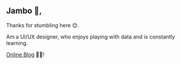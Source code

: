 

<!--
**BethanyJep/BethanyJep** is a ✨ _special_ ✨ repository because its `README.md` (this file) appears on your GitHub profile.
[![Top Langs](https://github-readme-stats.vercel.app/api/top-langs/?username=BethanyJep)](https://github.com/anuraghazra/github-readme-stats)
[![Bethany's github stats](https://github-readme-stats.vercel.app/api?username=bethanyjep)](https://github.com/anuraghazra/github-readme-stats)
Here are some ideas to get you started:
[![Bethany's github stats](https://github-readme-stats.vercel.app/api?username=bethanyjep)](https://github.com/anuraghazra/github-readme-stats)
[![Header](https://github.com/BethanyJep/100DaysOfDesign/blob/master/github-header-final.png "Header")](https://bethanyjep.live/)
![](https://img.shields.io/badge/Code-JavaScript-informational?style=flat&logo=<LOGO_NAME>&logoColor=white&color=2bbc8a)
[![Top Langs](https://github-readme-stats.vercel.app/api/top-langs/?username=BethanyJep)](https://github.com/anuraghazra/github-readme-stats)
-->

## Jambo 👋, 
Thanks for stumbling here 😊.

Am a UI/UX designer, who enjoys playing with data and is constantly learning. 

[Online Blog](https://bethanyjep.live/) 👩‍💻!


